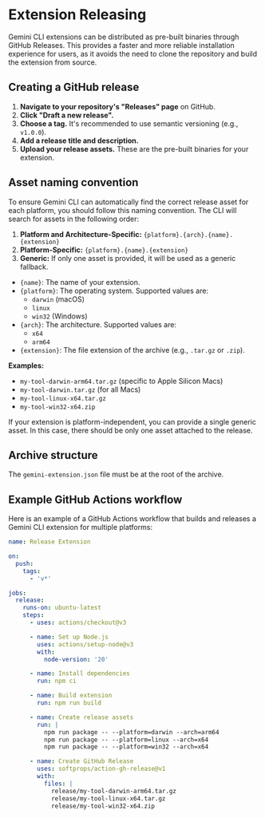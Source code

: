 # Extension Releasing

Gemini CLI extensions can be distributed as pre-built binaries through GitHub Releases. This provides a faster and more reliable installation experience for users, as it avoids the need to clone the repository and build the extension from source.

## Creating a GitHub release

1.  **Navigate to your repository's "Releases" page** on GitHub.
2.  **Click "Draft a new release".**
3.  **Choose a tag.** It's recommended to use semantic versioning (e.g., `v1.0.0`).
4.  **Add a release title and description.**
5.  **Upload your release assets.** These are the pre-built binaries for your extension.

## Asset naming convention

To ensure Gemini CLI can automatically find the correct release asset for each platform, you should follow this naming convention. The CLI will search for assets in the following order:

1.  **Platform and Architecture-Specific:** `{platform}.{arch}.{name}.{extension}`
2.  **Platform-Specific:** `{platform}.{name}.{extension}`
3.  **Generic:** If only one asset is provided, it will be used as a generic fallback.

- `{name}`: The name of your extension.
- `{platform}`: The operating system. Supported values are:
  - `darwin` (macOS)
  - `linux`
  - `win32` (Windows)
- `{arch}`: The architecture. Supported values are:
  - `x64`
  - `arm64`
- `{extension}`: The file extension of the archive (e.g., `.tar.gz` or `.zip`).

**Examples:**

- `my-tool-darwin-arm64.tar.gz` (specific to Apple Silicon Macs)
- `my-tool-darwin.tar.gz` (for all Macs)
- `my-tool-linux-x64.tar.gz`
- `my-tool-win32-x64.zip`

If your extension is platform-independent, you can provide a single generic asset. In this case, there should be only one asset attached to the release.

## Archive structure

The `gemini-extension.json` file must be at the root of the archive.

## Example GitHub Actions workflow

Here is an example of a GitHub Actions workflow that builds and releases a Gemini CLI extension for multiple platforms:

```yaml
name: Release Extension

on:
  push:
    tags:
      - 'v*'

jobs:
  release:
    runs-on: ubuntu-latest
    steps:
      - uses: actions/checkout@v3

      - name: Set up Node.js
        uses: actions/setup-node@v3
        with:
          node-version: '20'

      - name: Install dependencies
        run: npm ci

      - name: Build extension
        run: npm run build

      - name: Create release assets
        run: |
          npm run package -- --platform=darwin --arch=arm64
          npm run package -- --platform=linux --arch=x64
          npm run package -- --platform=win32 --arch=x64

      - name: Create GitHub Release
        uses: softprops/action-gh-release@v1
        with:
          files: |
            release/my-tool-darwin-arm64.tar.gz
            release/my-tool-linux-x64.tar.gz
            release/my-tool-win32-x64.zip
```
